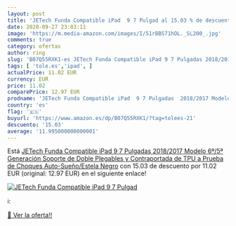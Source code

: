 ```yaml
---
layout: post
title: 'JETech Funda Compatible iPad  9 7 Pulgad al 15.03 % de descuento'
date: 2020-09-27 23:03:11
image: 'https://m.media-amazon.com/images/I/51rBBS71hOL._SL200_.jpg'
comments: true
category: ofertas
author: ring
slug: 'B07Q55RXK1-es JETech Funda Compatible iPad 9 7 Pulgadas 2018/2017 Modelo...'
tags: [ 'tole.es','ipad', ]
actualPrice: 11.02 EUR
currency: EUR
price: 11.02
comparePrice: 12.97 EUR
prodname: 'JETech Funda Compatible iPad  9 7 Pulgadas  2018/2017 Modelo  6ª/5ª Generación   Soporte de Doble Plegables y Contraportada de TPU a Prueba de Choques  Auto-Sueño/Estela  Negro'
country: 'es'
flag: '🇪🇸'
buyurl: 'https://www.amazon.es/dp/B07Q55RXK1/?tag=tolees-21'
descuento: '15.03'
average: '11.995000000000001'
---
```


Está [JETech Funda Compatible iPad  9 7 Pulgadas  2018/2017 Modelo  6ª/5ª Generación   Soporte de Doble Plegables y Contraportada de TPU a Prueba de Choques  Auto-Sueño/Estela  Negro](https://www.amazon.es/dp/B07Q55RXK1/?tag=tolees-21) con 15.03 de descuento por 11.02 EUR (original: 12.97 EUR) en el siguiente enlace!

[![JETech Funda Compatible iPad  9 7 Pulgad](https://m.media-amazon.com/images/I/51rBBS71hOL._SL200_.jpg)](https://www.amazon.es/dp/B07Q55RXK1/?tag=tolees-21)

ℹ️:


[🛒 Ver la oferta!!](https://www.amazon.es/dp/B07Q55RXK1/?tag=tolees-21)
